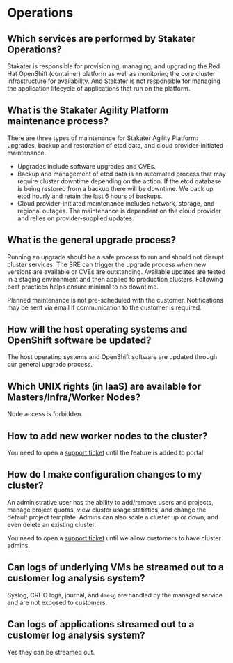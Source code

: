 # Operations

## Which services are performed by Stakater Operations?

Stakater is responsible for provisioning, managing, and upgrading the Red Hat OpenShift (container) platform as well as monitoring the core cluster infrastructure for availability. And Stakater is not responsible for managing the application lifecycle of applications that run on the platform.

## What is the Stakater Agility Platform maintenance process?

There are three types of maintenance for Stakater Agility Platform: upgrades, backup and restoration of etcd data, and cloud provider-initiated maintenance.

- Upgrades include software upgrades and CVEs.
- Backup and management of etcd data is an automated process that may require cluster downtime depending on the action. If the etcd database is being restored from a backup there will be downtime. We back up etcd hourly and retain the last 6 hours of backups.
- Cloud provider-initiated maintenance includes network, storage, and regional outages. The maintenance is dependent on the cloud provider and relies on provider-supplied updates.

## What is the general upgrade process?

Running an upgrade should be a safe process to run and should not disrupt cluster services. The SRE can trigger the upgrade process when new versions are available or CVEs are outstanding. Available updates are tested in a staging environment and then applied to production clusters. Following best practices helps ensure minimal to no downtime.

Planned maintenance is not pre-scheduled with the customer. Notifications may be sent via email if communication to the customer is required.

## How will the host operating systems and OpenShift software be updated?

The host operating systems and OpenShift software are updated through our general upgrade process.

## Which UNIX rights (in IaaS) are available for Masters/Infra/Worker Nodes?

Node access is forbidden.

## How to add new worker nodes to the cluster?

You need to open a [support ticket](https://support.stakater.com/index.html) until the feature is added to portal

## How do I make configuration changes to my cluster?

An administrative user has the ability to add/remove users and projects, manage project quotas, view cluster usage statistics, and change the default project template. Admins can also scale a cluster up or down, and even delete an existing cluster.

You need to open a [support ticket](https://support.stakater.com/index.html) until we allow customers to have cluster admins.

## Can logs of underlying VMs be streamed out to a customer log analysis system?

Syslog, CRI-O logs, journal, and `dmesg` are handled by the managed service and are not exposed to customers.

## Can logs of applications streamed out to a customer log analysis system?

Yes they can be streamed out.
